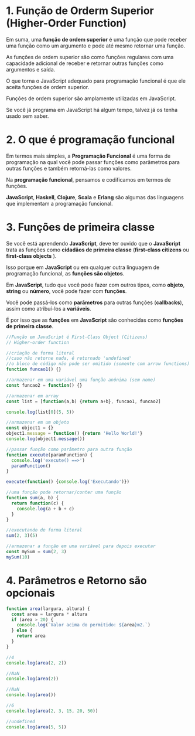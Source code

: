 # 1. Função de Orderm Superior (Higher-Order Function)

Em suma, uma **função de ordem superior** é uma função que pode receber uma função como um argumento e pode até mesmo retornar uma função. 

As funções de ordem superior são como funções regulares com uma capacidade adicional de receber e retornar outras funções como argumentos e saída.

O que torna o JavaScript adequado para programação funcional é que ele aceita funções de ordem superior.

Funções de ordem superior são amplamente utilizadas em JavaScript. 

Se você já programa em JavaScript há algum tempo, talvez já os tenha usado sem saber.

# 2. O que é programação funcional

Em termos mais simples, a **Programação Funcional** é uma forma de programação na qual você pode passar funções como parâmetros para outras funções e também retorná-las como valores. 

Na **programação funcional**, pensamos e codificamos em termos de funções.

**JavaScript**, **Haskell**, **Clojure**, **Scala** e **Erlang** são algumas das linguagens que implementam a programação funcional.

# 3. Funções de primeira classe

Se você está aprendendo **JavaScript**, deve ter ouvido que o **JavaScript** trata as funções como **cidadãos de primeira classe** (**first-class citizens** ou **first-class objects** ).

Isso porque em **JavaScript** ou em qualquer outra linguagem de programação funcional, as **funções são objetos**.

Em **JavaScript**, tudo que você pode fazer com outros tipos, como **objeto**, **string** ou **número**, você pode fazer com **funções**. 

Você pode passá-los como **parâmetros** para outras funções (**callbacks**), assim como atribuí-los a **variáveis**. 

É por isso que as **funções** em **JavaScript** são conhecidas como **funções de primeira classe**.

~~~javascript
//Função em JavaScript é First-Class Object (Citizens)
// Higher-order function

//criação de forma literal
//caso não retorne nada, é retornado 'undefined'
//o bloco de código não pode ser omitido (somente com arrow functions)
function funcao1() {}

//armazenar em uma variável uma função anônima (sem nome)
const funcao2 = function() {}

//armazenar em array
const list = [function(a,b) {return a+b}, funcao1, funcao2]

console.log(list[0](5, 5))

//armazenar em um objeto
const object1 = {}
object1.message = function() {return 'Hello World!'}
console.log(object1.message())

//passar função como parâmetro para outra função
function execute(paramFunction) {
  console.log('execute() ==>')
  paramFunction()
}

execute(function() {console.log('Executando')})

//uma função pode retornar/conter uma função
function sum(a, b) {
  return function(c) {
    console.log(a + b + c)
  }
}

//executando de forma literal
sum(2, 3)(5)

//armazenar a função em uma variável para depois executar
const mySum = sum(2, 3)
mySum(10)
~~~

# 4. Parâmetros e Retorno são **opcionais**

~~~javascript
function area(largura, altura) {
  const area = largura * altura
  if (area > 20) {
    console.log(`Valor acima do permitido: ${area}m2.`)
  } else {
    return area
  }
}

//4
console.log(area(2, 2))

//NaN
console.log(area(2))

//NaN
console.log(area())

//6
console.log(area(2, 3, 15, 20, 50))

//undefined
console.log(area(5, 5))
~~~
